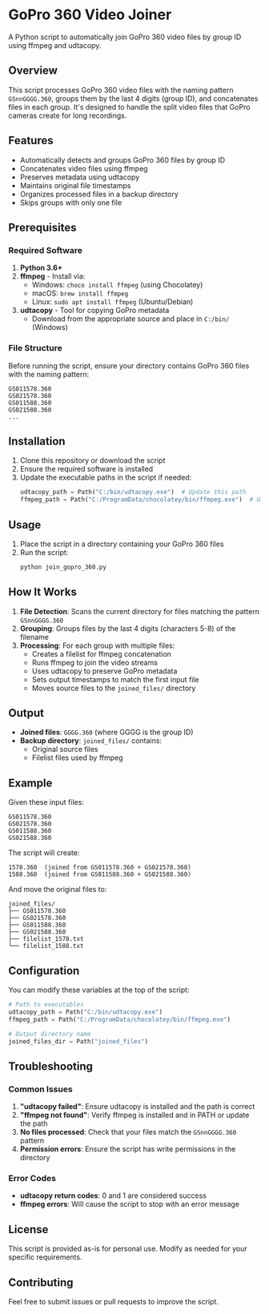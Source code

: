 # GoPro 360 Video Joiner

A Python script to automatically join GoPro 360 video files by group ID using ffmpeg and udtacopy.

## Overview

This script processes GoPro 360 video files with the naming pattern `GSnnGGGG.360`, groups them by the last 4 digits (group ID), and concatenates files in each group. It's designed to handle the split video files that GoPro cameras create for long recordings.

## Features

- Automatically detects and groups GoPro 360 files by group ID
- Concatenates video files using ffmpeg
- Preserves metadata using udtacopy
- Maintains original file timestamps
- Organizes processed files in a backup directory
- Skips groups with only one file

## Prerequisites

### Required Software

1. **Python 3.6+**
2. **ffmpeg** - Install via:
   - Windows: `choco install ffmpeg` (using Chocolatey)
   - macOS: `brew install ffmpeg`
   - Linux: `sudo apt install ffmpeg` (Ubuntu/Debian)
3. **udtacopy** - Tool for copying GoPro metadata
   - Download from the appropriate source and place in `C:/bin/` (Windows)

### File Structure

Before running the script, ensure your directory contains GoPro 360 files with the naming pattern:
```
GS011578.360
GS021578.360
GS011588.360
GS021588.360
...
```

## Installation

1. Clone this repository or download the script
2. Ensure the required software is installed
3. Update the executable paths in the script if needed:
   ```python
   udtacopy_path = Path("C:/bin/udtacopy.exe")  # Update this path
   ffmpeg_path = Path("C:/ProgramData/chocolatey/bin/ffmpeg.exe")  # Update this path
   ```

## Usage

1. Place the script in a directory containing your GoPro 360 files
2. Run the script:
   ```bash
   python join_gopro_360.py
   ```

## How It Works

1. **File Detection**: Scans the current directory for files matching the pattern `GSnnGGGG.360`
2. **Grouping**: Groups files by the last 4 digits (characters 5-8) of the filename
3. **Processing**: For each group with multiple files:
   - Creates a filelist for ffmpeg concatenation
   - Runs ffmpeg to join the video streams
   - Uses udtacopy to preserve GoPro metadata
   - Sets output timestamps to match the first input file
   - Moves source files to the `joined_files/` directory

## Output

- **Joined files**: `GGGG.360` (where GGGG is the group ID)
- **Backup directory**: `joined_files/` contains:
  - Original source files
  - Filelist files used by ffmpeg

## Example

Given these input files:
```
GS011578.360
GS021578.360
GS011588.360
GS021588.360
```

The script will create:
```
1578.360  (joined from GS011578.360 + GS021578.360)
1588.360  (joined from GS011588.360 + GS021588.360)
```

And move the original files to:
```
joined_files/
├── GS011578.360
├── GS021578.360
├── GS011588.360
├── GS021588.360
├── filelist_1578.txt
└── filelist_1588.txt
```

## Configuration

You can modify these variables at the top of the script:

```python
# Path to executables
udtacopy_path = Path("C:/bin/udtacopy.exe")
ffmpeg_path = Path("C:/ProgramData/chocolatey/bin/ffmpeg.exe")

# Output directory name
joined_files_dir = Path("joined_files")
```

## Troubleshooting

### Common Issues

1. **"udtacopy failed"**: Ensure udtacopy is installed and the path is correct
2. **"ffmpeg not found"**: Verify ffmpeg is installed and in PATH or update the path
3. **No files processed**: Check that your files match the `GSnnGGGG.360` pattern
4. **Permission errors**: Ensure the script has write permissions in the directory

### Error Codes

- **udtacopy return codes**: 0 and 1 are considered success
- **ffmpeg errors**: Will cause the script to stop with an error message

## License

This script is provided as-is for personal use. Modify as needed for your specific requirements.

## Contributing

Feel free to submit issues or pull requests to improve the script.
